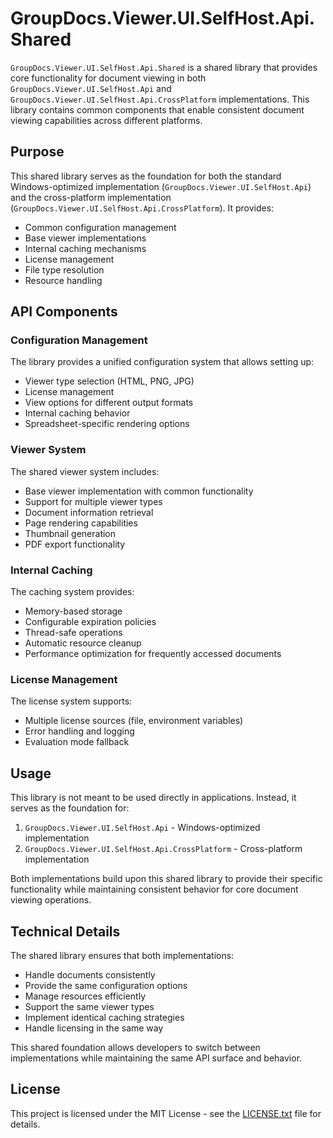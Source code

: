 # GroupDocs.Viewer.UI.SelfHost.Api.Shared

`GroupDocs.Viewer.UI.SelfHost.Api.Shared` is a shared library that provides core functionality for document viewing in both `GroupDocs.Viewer.UI.SelfHost.Api` and `GroupDocs.Viewer.UI.SelfHost.Api.CrossPlatform` implementations. This library contains common components that enable consistent document viewing capabilities across different platforms.

## Purpose

This shared library serves as the foundation for both the standard Windows-optimized implementation (`GroupDocs.Viewer.UI.SelfHost.Api`) and the cross-platform implementation (`GroupDocs.Viewer.UI.SelfHost.Api.CrossPlatform`). It provides:

- Common configuration management
- Base viewer implementations
- Internal caching mechanisms
- License management
- File type resolution
- Resource handling

## API Components

### Configuration Management
The library provides a unified configuration system that allows setting up:
- Viewer type selection (HTML, PNG, JPG)
- License management
- View options for different output formats
- Internal caching behavior
- Spreadsheet-specific rendering options

### Viewer System
The shared viewer system includes:
- Base viewer implementation with common functionality
- Support for multiple viewer types
- Document information retrieval
- Page rendering capabilities
- Thumbnail generation
- PDF export functionality

### Internal Caching
The caching system provides:
- Memory-based storage
- Configurable expiration policies
- Thread-safe operations
- Automatic resource cleanup
- Performance optimization for frequently accessed documents

### License Management
The license system supports:
- Multiple license sources (file, environment variables)
- Error handling and logging
- Evaluation mode fallback

## Usage

This library is not meant to be used directly in applications. Instead, it serves as the foundation for:

1. `GroupDocs.Viewer.UI.SelfHost.Api` - Windows-optimized implementation
2. `GroupDocs.Viewer.UI.SelfHost.Api.CrossPlatform` - Cross-platform implementation

Both implementations build upon this shared library to provide their specific functionality while maintaining consistent behavior for core document viewing operations.

## Technical Details

The shared library ensures that both implementations:
- Handle documents consistently
- Provide the same configuration options
- Manage resources efficiently
- Support the same viewer types
- Implement identical caching strategies
- Handle licensing in the same way

This shared foundation allows developers to switch between implementations while maintaining the same API surface and behavior.

## License

This project is licensed under the MIT License - see the [LICENSE.txt](../../LICENSE.txt) file for details. 